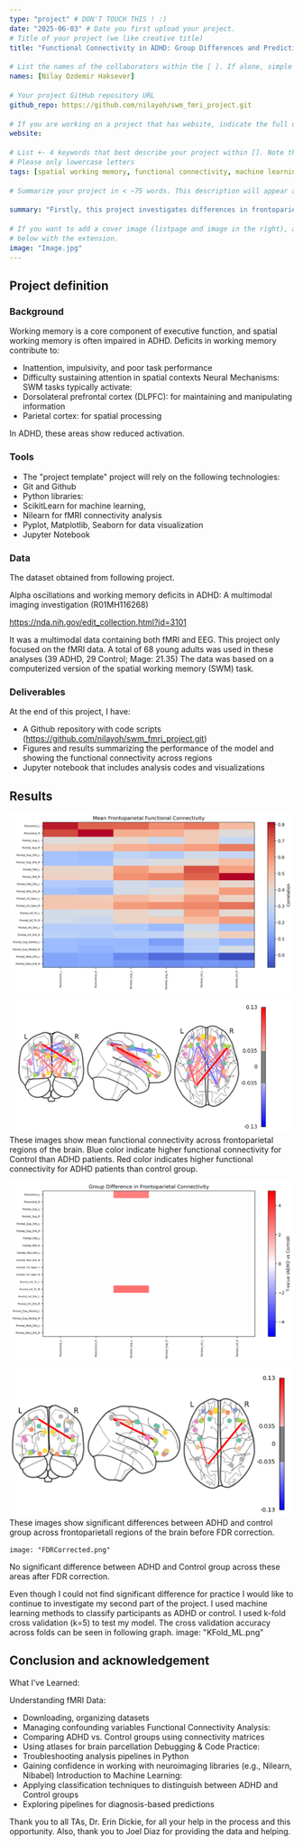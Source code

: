 ```yaml
---
type: "project" # DON'T TOUCH THIS ! :)
date: "2025-06-03" # Date you first upload your project.
# Title of your project (we like creative title)
title: "Functional Connectivity in ADHD: Group Differences and Predictive Modeling During Spatial Working Memory Task"

# List the names of the collaborators within the [ ]. If alone, simple put your name within []
names: [Nilay Ozdemir Haksever]

# Your project GitHub repository URL
github_repo: https://github.com/nilayoh/swm_fmri_project.git

# If you are working on a project that has website, indicate the full url including "https://" below or leave it empty.
website:

# List +- 4 keywords that best describe your project within []. Note that the project summary also involves a number of key words. Those are listed on top of the [github repository](https://github.com/brainhack-school2020/project_template), click `manage topics`.
# Please only lowercase letters
tags: [spatial working memory, functional connectivity, machine learning, ADHD]

# Summarize your project in < ~75 words. This description will appear at the top of your page and on the list page with other projects..

summary: "Firstly, this project investigates differences in frontoparietal brain connectivity between individuals diagnosed with ADHD and control participants during Spatial Working Memory Task, using fMRI-based connectivity data. In the second part of this project, To classify individuals as either having ADHD or being in control group based on functional connectivity data features machine learning models was tested by using k-fold cross validation. "

# If you want to add a cover image (listpage and image in the right), add it to your directory and indicate the name
# below with the extension.
image: "Image.jpg"
---
```

<!-- This is an html comment and this won't appear in the rendered page. You are now editing the "content" area, the core of your description. Everything that you can do in markdown is allowed below. We added a couple of comments to guide your through documenting your progress. -->

## Project definition

### Background
Working memory is a core component of executive function, and spatial working memory is often impaired in ADHD.
Deficits in working memory contribute to:
* Inattention, impulsivity, and poor task performance
* Difficulty sustaining attention in spatial contexts
Neural Mechanisms:
SWM tasks typically activate:
* Dorsolateral prefrontal cortex (DLPFC): for maintaining and manipulating information
* Parietal cortex: for spatial processing

In ADHD, these areas show reduced activation.

### Tools

* The "project template" project will rely on the following technologies:
* Git and Github
* Python libraries: 
* ScikitLearn for machine learning, 
* Nilearn for fMRI connectivity analysis 
* Pyplot, Matplotlib, Seaborn for data visualization
* Jupyter Notebook

### Data
The dataset obtained from following project.

Alpha oscillations and working memory deficits in ADHD: A multimodal imaging investigation (R01MH116268)

https://nda.nih.gov/edit_collection.html?id=3101

It was a multimodal data containing both fMRI and EEG. This project only focused on the fMRI data. A total of 68 young adults was used in these analyses (39 ADHD, 29 Control; Mage: 21.35)
The data was based on a computerized version of the spatial working memory (SWM) task. 



### Deliverables

At the end of this project, I have:
- A Github repository with code scripts (https://github.com/nilayoh/swm_fmri_project.git)
- Figures and results summarizing the performance of the model and showing the functional connectivity across regions
- Jupyter notebook that includes analysis codes and visualizations


## Results
![meanfrontoparietalfconn](meanfrontoparietalfunctionalconnectivity.png)
![BrainAllDiff](BrainAllDiff.png)
These images show mean functional connectivity across frontoparietal regions of the brain. Blue color indicate higher functional connectivity for Control than ADHD patients. Red color indicates higher functional connectivity for ADHD patients than control group.
 	
![signdifferencesinfrontoparietalconnec](signdifferencesinfrontoparietalconnec.png)
![BrainSignDiff](BrainSignDiff.png)
These images show significant differences between ADHD and control group across frontoparietall regions of the brain before FDR correction.

	image: "FDRCorrected.png"
No significant difference between ADHD and Control group across these areas after FDR correction.

Even though I could not find significant difference for practice I would like to continue to investigate my second part of the project.
I used machine learning methods to classify participants as ADHD or control. I used k-fold cross validation (k=5) to test my model.
The cross validation accuracy across folds can be seen in following graph.
	image: "KFold_ML.png"

## Conclusion and acknowledgement

What I’ve Learned:

Understanding fMRI Data:
* Downloading, organizing datasets
* Managing confounding variables
Functional Connectivity Analysis:
* Comparing ADHD vs. Control groups using connectivity matrices
* Using atlases for brain parcellation
Debugging & Code Practice:
* Troubleshooting analysis pipelines in Python
* Gaining confidence in working with neuroimaging libraries (e.g., Nilearn, Nibabel)
Introduction to Machine Learning:
* Applying classification techniques to distinguish between ADHD and Control groups
* Exploring pipelines for diagnosis-based predictions

Thank you to all TAs, Dr. Erin Dickie, for all your help in the process and this opportunity. Also, thank you to Joel Diaz for providing the data and helping. 
